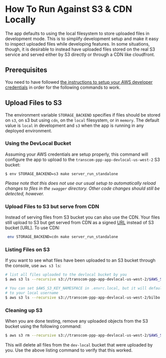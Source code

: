 # How To Run Against S3 & CDN Locally

The app defaults to using the local filesystem to store uploaded files in development mode. This is to simplify development setup and
make it easy to inspect uploaded files while developing features. In some situations, though, it is desirable to instead have
uploaded files stored on the real S3 service and served either by S3 directly or through a CDN like cloudfront.

## Prerequisites

You need to have followed [the instructions to setup your AWS developer credentials](https://github.com/transcom/ppp-infra/tree/master/transcom-ppp) in order for the following commands to work.

## Upload Files to S3

The environment variable `STORAGE_BACKEND` specifies if files should be stored on `s3`, on s3 but using `cdn`, on the `local` filesystem, or in `memory`. The default value is `local` in development and `s3` when the app is running in any deployed environment.

### Using the DevLocal Bucket

Assuming your AWS credentials are setup properly, this command will configure the app to upload to the `transcom-ppp-app-devlocal-us-west-2` S3 bucket:

```console
$ env STORAGE_BACKEND=s3 make server_run_standalone
```

_Please note that this does not use our usual setup to automatically reload changes to files in the `swagger` directory. Other code changes should still be detected, however._

### Upload Files to S3 but serve from CDN

Instead of serving files from S3 bucket you can also use the CDN. Your files still upload to S3 but get served from CDN as a signed [URL](https://assets.devlocal.move.mil/your-user/user/xxxxxx-xxx-xxx-xxx) instead of S3 bucket [URL]. To use CDN:

```bash
 env STORAGE_BACKEND=cdn make server_run_standalone
```

### Listing Files on S3

If you want to see what files have been uploaded to an S3 bucket through the console, use `aws s3 ls`:

```bash
# list all files uploaded to the devlocal bucket by you
$ aws s3 ls --recursive s3://transcom-ppp-app-devlocal-us-west-2/$AWS_S3_KEY_NAMESPACE

# You can set $AWS_S3_KEY_NAMESPACE in .envrc.local, but it will default
# to your local username
$ aws s3 ls --recursive s3://transcom-ppp-app-devlocal-us-west-2/bilbo
```

### Cleaning up S3

When you are done testing, remove any uploaded objects from the S3 bucket using the following command:

```bash
$ aws s3 rm --recursive s3://transcom-ppp-app-devlocal-us-west-2/$AWS_S3_KEY_NAMESPACE
```

This will delete all files from the `dev-local` bucket that were uploaded by you. Use the above listing command to verify that this worked.

